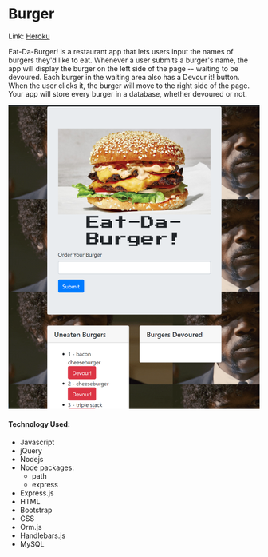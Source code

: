 # Burger

Link: [Heroku](https://burgerii.herokuapp.com/)

Eat-Da-Burger! is a restaurant app that lets users input the names of burgers they'd like to eat.
Whenever a user submits a burger's name, the app will display the burger on the left side of the page -- waiting to be devoured.
Each burger in the waiting area also has a Devour it! button. When the user clicks it, the burger will move to the right side of the page.
Your app will store every burger in a database, whether devoured or not.

![Burger](/public/assets/img/screenshot.PNG)


#### Technology Used:
* Javascript
* jQuery
* Nodejs
* Node packages:
  * path
  * express
* Express.js
* HTML
* Bootstrap
* CSS
* Orm.js
* Handlebars.js
* MySQL
